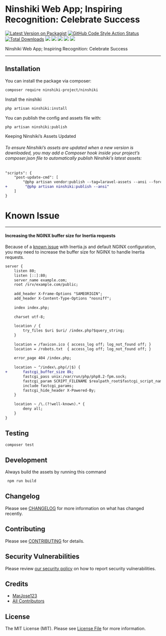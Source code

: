 # Ninshiki Web App; Inspiring Recognition: Celebrate Success

[![Latest Version on Packagist](https://img.shields.io/packagist/v/ninshiki-project/ninshiki.svg?style=flat-square)](https://packagist.org/packages/ninshiki-project/ninshiki)
[![GitHub Code Style Action Status](https://img.shields.io/github/actions/workflow/status/ninshiki-project/ninshiki/fix-php-code-style-issues.yml?branch=main&label=code%20style&style=flat-square)](https://github.com/ninshiki-project/ninshiki/actions?query=workflow%3A"Fix+PHP+code+style+issues"+branch%3Amain)
[![Total Downloads](https://img.shields.io/packagist/dt/ninshiki-project/ninshiki.svg?style=flat-square)](https://packagist.org/packages/ninshiki-project/ninshiki)
[![](https://img.shields.io/badge/Laravel-v11.x-FF2D20?style=flat-square&logo=laravel&logoColor=white)](#)
[![](https://img.shields.io/badge/Vue.js-v3.x-4FC08D?style=flat-square&logo=vue.js&logoColor=white)](#)
[![](https://img.shields.io/badge/Tailwind_CSS-v4.x-06B6D4?style=flat-square&logo=tailwind-css&logoColor=white)](#)
[![](https://img.shields.io/badge/PrimeVue-v4.x-41B883?style=flat-square&logo=primevue&logoColor=white)](#)
[![](https://img.shields.io/badge/Inertia-v2.x-9553E9?style=flat-square&logo=inertia&logoColor=white)](#)

Ninshiki Web App; Inspiring Recognition: Celebrate Success

---

## Installation

You can install the package via composer:

```bash
composer require ninshiki-project/ninshiki
```

Install the ninshiki

```bash
php artisan ninshiki:install
```

You can publish the config and assets file with:

```bash
php artisan ninshiki:publish
```

Keeping Ninshiki’s Assets Updated

###### _To ensure Ninshiki’s assets are updated when a new version is downloaded, you may add a Composer hook inside your project’s composer.json file to automatically publish Ninshiki’s latest assets:_

```diff
"scripts": {
    "post-update-cmd": [
        "@php artisan vendor:publish --tag=laravel-assets --ansi --force",
+        "@php artisan ninshiki:publish --ansi"
    ]
}
```

# Known Issue 

---

#### Increasing the NGINX buffer size for Inertia requests
Because of a [known issue](https://github.com/inertiajs/inertia-laravel/issues/529) with Inertia.js and default NGINX configuration, you may need to increase the buffer size for NGINX to handle Inertia requests.
```diff
server {
    listen 80;
    listen [::]:80;
    server_name example.com;
    root /srv/example.com/public;
 
    add_header X-Frame-Options "SAMEORIGIN";
    add_header X-Content-Type-Options "nosniff";
 
    index index.php;
 
    charset utf-8;
 
    location / {
        try_files $uri $uri/ /index.php?$query_string;
    }
 
    location = /favicon.ico { access_log off; log_not_found off; }
    location = /robots.txt  { access_log off; log_not_found off; }
 
    error_page 404 /index.php;
 
    location ~ ^/index\.php(/|$) {
+       fastcgi_buffer_size 8k;    
        fastcgi_pass unix:/var/run/php/php8.2-fpm.sock;
        fastcgi_param SCRIPT_FILENAME $realpath_root$fastcgi_script_name;
        include fastcgi_params;
        fastcgi_hide_header X-Powered-By;
    }
 
    location ~ /\.(?!well-known).* {
        deny all;
    }
}
```


## Testing

```bash
composer test
```

## Development

Always build the assets by running this command

```bash
 npm run build
```

## Changelog

Please see [CHANGELOG](CHANGELOG.md) for more information on what has changed recently.

## Contributing

Please see [CONTRIBUTING](CONTRIBUTING.md) for details.

## Security Vulnerabilities

Please review [our security policy](../../security/policy) on how to report security vulnerabilities.

## Credits

- [MarJose123](https://github.com/ninshiki-project)
- [All Contributors](../../contributors)

## License

The MIT License (MIT). Please see [License File](LICENSE.md) for more information.
